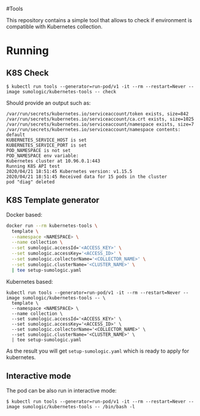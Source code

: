 #Tools

This repository contains a simple tool that allows to check if environment is compatible with
Kubernetes collection.


# Running

## K8S Check

`$ kubectl run tools --generator=run-pod/v1 -it --rm --restart=Never --image sumologic/kubernetes-tools -- check`

Should provide an output such as:

```
/var/run/secrets/kubernetes.io/serviceaccount/token exists, size=842
/var/run/secrets/kubernetes.io/serviceaccount/ca.crt exists, size=1025
/var/run/secrets/kubernetes.io/serviceaccount/namespace exists, size=7
/var/run/secrets/kubernetes.io/serviceaccount/namespace contents: default
KUBERNETES_SERVICE_HOST is set
KUBERNETES_SERVICE_PORT is set
POD_NAMESPACE is not set
POD_NAMESPACE env variable:
Kubernetes cluster at 10.96.0.1:443
Running K8S API test
2020/04/21 18:51:45 Kubernetes version: v1.15.5
2020/04/21 18:51:45 Received data for 15 pods in the cluster
pod "diag" deleted
```

## K8S Template generator

Docker based:

```bash
docker run --rm kubernetes-tools \
  template \
  --namespace <NAMESPACE> \
  --name collection \
  --set sumologic.accessId='<ACCESS_KEY>' \
  --set sumologic.accessKey='<ACCESS_ID>' \
  --set sumologic.collectorName='<COLLECTOR_NAME>' \
  --set sumologic.clusterName='<CLUSTER_NAME>' \
  | tee setup-sumologic.yaml
```

Kubernetes based:

```
kubectl run tools --generator=run-pod/v1 -it --rm --restart=Never --image sumologic/kubernetes-tools -- \
  template \
  --namespace <NAMESPACE> \
  --name collection \
  --set sumologic.accessId='<ACCESS_KEY>' \
  --set sumologic.accessKey='<ACCESS_ID>' \
  --set sumologic.collectorName='<COLLECTOR_NAME>' \
  --set sumologic.clusterName='<CLUSTER_NAME>' \
  | tee setup-sumologic.yaml
```

As the result you will get `setup-sumologic.yaml` which is ready to apply for kubernetes.

## Interactive mode

The pod can be also run in interactive mode:

`$ kubectl run tools --generator=run-pod/v1 -it --rm --restart=Never --image sumologic/kubernetes-tools -- /bin/bash -l`

